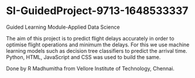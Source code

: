 # SI-GuidedProject-9713-1648533337
Guided Learning Module-Applied Data Science

The aim of this project is to predict flight delays accurately in order to optimise flight operations and minimum the delays. For this we use machine learning models such as decision tree classifiers to predict the arrival time. Python, HTML, JavaScript and CSS was used to build the same.

Done by R Madhumitha from Vellore Institute of Technology, Chennai. 
